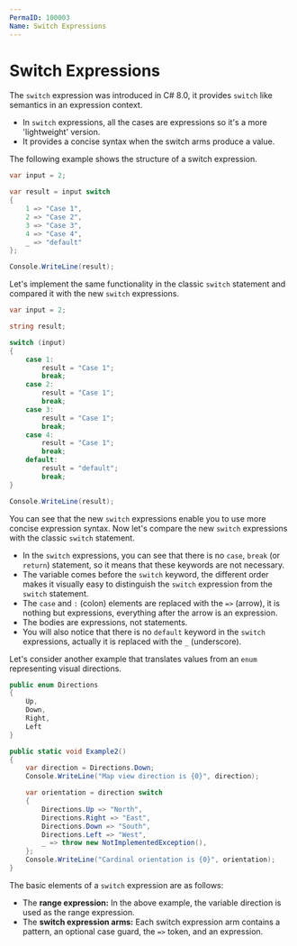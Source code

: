```yaml
---
PermaID: 100003
Name: Switch Expressions
---
```


# Switch Expressions

The `switch` expression was introduced in C# 8.0, it provides `switch` like semantics in an expression context. 

 - In `switch` expressions, all the cases are expressions so it's a more 'lightweight' version.
 - It provides a concise syntax when the switch arms produce a value. 
 
The following example shows the structure of a switch expression.

```csharp
var input = 2;

var result = input switch
{
    1 => "Case 1",
    2 => "Case 2",
    3 => "Case 3",
    4 => "Case 4",
    _ => "default"
};

Console.WriteLine(result);
```

Let's implement the same functionality in the classic `switch` statement and compared it with the new `switch` expressions.

```csharp
var input = 2;

string result;

switch (input)
{
    case 1:
        result = "Case 1";
        break;
    case 2:
        result = "Case 1";
        break;
    case 3:
        result = "Case 1";
        break;
    case 4: 
        result = "Case 1";
        break;
    default:
        result = "default";
        break;
}

Console.WriteLine(result);
``` 

You can see that the new `switch` expressions enable you to use more concise expression syntax. Now let's compare the new `switch` expressions with the classic `switch` statement.

 - In the `switch` expressions, you can see that there is no `case`, `break` (or `return`) statement, so it means that these keywords are not necessary.
 - The variable comes before the `switch` keyword, the different order makes it visually easy to distinguish the `switch` expression from the `switch` statement. 
 - The `case` and `:` (colon) elements are replaced with the `=>` (arrow), it is nothing but expressions, everything after the arrow is an expression. 
 - The bodies are expressions, not statements.
 - You will also notice that there is no `default` keyword in the `switch` expressions, actually it is replaced with the `_` (underscore).

Let's consider another example that translates values from an `enum` representing visual directions.

```csharp
public enum Directions
{
    Up,
    Down,
    Right,
    Left
}

public static void Example2()
{
    var direction = Directions.Down;
    Console.WriteLine("Map view direction is {0}", direction);

    var orientation = direction switch
    {
        Directions.Up => "North",
        Directions.Right => "East",
        Directions.Down => "South",
        Directions.Left => "West",
        _ => throw new NotImplementedException(),
    };
    Console.WriteLine("Cardinal orientation is {0}", orientation);
}
```

The basic elements of a `switch` expression are as follows:

 - The **range expression:** In the above example, the variable direction is used as the range expression.
 - The **switch expression arms:** Each switch expression arm contains a pattern, an optional case guard, the `=>` token, and an expression.